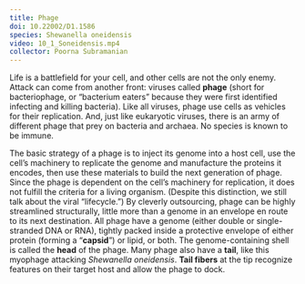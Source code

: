```yaml
---
title: Phage
doi: 10.22002/D1.1586
species: Shewanella oneidensis
video: 10_1_Soneidensis.mp4
collector: Poorna Subramanian
---
```


Life is a battlefield for your cell, and other cells are not the only enemy. Attack can come from another front: viruses called **phage** (short for bacteriophage, or “bacterium eaters” because they were first identified infecting and killing bacteria). Like all viruses, phage use cells as vehicles for their replication. And, just like eukaryotic viruses, there is an army of different phage that prey on bacteria and archaea. No species is known to be immune.

The basic strategy of a phage is to inject its genome into a host cell, use the cell’s machinery to replicate the genome and manufacture the proteins it encodes, then use these materials to build the next generation of phage. Since the phage is dependent on the cell’s machinery for replication, it does not fulfill the criteria for a living organism. (Despite this distinction, we still talk about the viral “lifecycle.”) By cleverly outsourcing, phage can be highly streamlined structurally, little more than a genome in an envelope en route to its next destination. All phage have a genome (either double or single-stranded DNA or RNA), tightly packed inside a protective envelope of either protein (forming a “**capsid**”) or lipid, or both. The genome-containing shell is called the **head** of the phage. Many phage also have a **tail**, like this myophage attacking *Shewanella oneidensis*. **Tail fibers** at the tip recognize features on their target host and allow the phage to dock.

